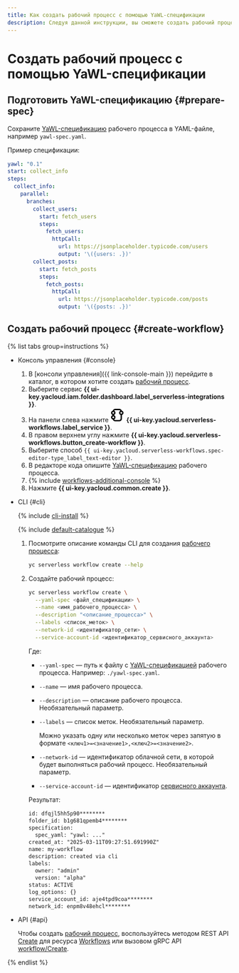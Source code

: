 ```yaml
---
title: Как создать рабочий процесс с помощью YaWL-спецификации
description: Следуя данной инструкции, вы сможете создать рабочий процесс с помощью YaWL-спецификации.
---
```


# Создать рабочий процесс с помощью YaWL-спецификации

## Подготовить YaWL-спецификацию {#prepare-spec}

Сохраните [YaWL-спецификацию](../../../concepts/workflows/yawl/index.md) рабочего процесса в YAML-файле, например `yawl-spec.yaml`.

Пример спецификации:

```yaml
yawl: "0.1"
start: collect_info
steps:
  collect_info:
    parallel:
      branches:
        collect_users:
          start: fetch_users
          steps:
            fetch_users:
              httpCall:
                url: https://jsonplaceholder.typicode.com/users
                output: '\({users: .})'
        collect_posts:
          start: fetch_posts
          steps:
            fetch_posts:
              httpCall:
                url: https://jsonplaceholder.typicode.com/posts
                output: '\({posts: .})'
```


## Создать рабочий процесс {#create-workflow}

{% list tabs group=instructions %}

- Консоль управления {#console}

  1. В [консоли управления]({{ link-console-main }}) перейдите в каталог, в котором хотите создать [рабочий процесс](../../../concepts/workflows/workflow.md).
  1. Выберите сервис **{{ ui-key.yacloud.iam.folder.dashboard.label_serverless-integrations }}**.
  1. На панели слева нажмите ![image](../../../../_assets/console-icons/graph-node.svg) **{{ ui-key.yacloud.serverless-workflows.label_service }}**.
  1. В правом верхнем углу нажмите **{{ ui-key.yacloud.serverless-workflows.button_create-workflow }}**.
  1. Выберите способ `{{ ui-key.yacloud.serverless-workflows.spec-editor-type_label_text-editor }}`.
  1. В редакторе кода опишите [YaWL-спецификацию](../../../concepts/workflows/yawl/index.md) рабочего процесса.
  1. {% include [workflows-additional-console](../../../../_includes/serverless-integrations/workflows-additional-console.md) %}
  1. Нажмите **{{ ui-key.yacloud.common.create }}**.

- CLI {#cli}

  {% include [cli-install](../../../../_includes/cli-install.md) %}

  {% include [default-catalogue](../../../../_includes/default-catalogue.md) %}

  1. Посмотрите описание команды CLI для создания [рабочего процесса](../../../concepts/workflows/workflow.md):

      ```bash
      yc serverless workflow create --help
      ```

  1. Создайте рабочий процесс:

      ```bash
      yc serverless workflow create \
        --yaml-spec <файл_спецификации> \
        --name <имя_рабочего_процесса> \
        --description "<описание_процесса>" \
        --labels <список_меток> \
        --network-id <идентификатор_сети> \
        --service-account-id <идентификатор_сервисного_аккаунта>
      ```

      Где:

      * `--yaml-spec` — путь к файлу с [YaWL-спецификацией](../../../concepts/workflows/yawl/index.md) рабочего процесса. Например: `./yawl-spec.yaml`.
      * `--name` — имя рабочего процесса.
      * `--description` — описание рабочего процесса. Необязательный параметр.
      * `--labels` — список меток. Необязательный параметр.

          Можно указать одну или несколько меток через запятую в формате `<ключ1>=<значение1>,<ключ2>=<значение2>`.

      * `--network-id` — идентификатор облачной сети, в которой будет выполняться рабочий процесс. Необязательный параметр.
      * `--service-account-id` — идентификатор [сервисного аккаунта](../../../../iam/concepts/users/service-accounts.md).

      Результат:

      ```text
      id: dfqjl5hh5p90********
      folder_id: b1g681qpemb4********
      specification:
        spec_yaml: "yawl: ..."
      created_at: "2025-03-11T09:27:51.691990Z"
      name: my-workflow
      description: created via cli
      labels:
        owner: "admin"
        version: "alpha"
      status: ACTIVE
      log_options: {}
      service_account_id: aje4tpd9coa********
      network_id: enpm8v48ehcl********
      ```

- API {#api}

  Чтобы создать [рабочий процесс](../../../concepts/workflows/workflow.md), воспользуйтесь методом REST API [Create](../../../../serverless-integrations/workflows/api-ref/Workflow/create.md) для ресурса [Workflows](../../../../serverless-integrations/workflows/api-ref/Workflow/index.md) или вызовом gRPC API [workflow/Create](../../../../serverless-integrations/workflows/api-ref/grpc/Workflow/create.md).

{% endlist %}